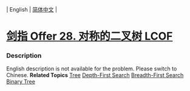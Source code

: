 | English | [简体中文](README.md) |

# [剑指 Offer 28. 对称的二叉树  LCOF](https://leetcode-cn.com/problems/dui-cheng-de-er-cha-shu-lcof)
 ### Description
English description is not available for the problem. Please switch to Chinese.
**Related Topics**  [Tree](https://leetcode-cn.com/tag/tree) [Depth-First Search](https://leetcode-cn.com/tag/depth-first-search) [Breadth-First Search](https://leetcode-cn.com/tag/breadth-first-search) [Binary Tree](https://leetcode-cn.com/tag/binary-tree) 